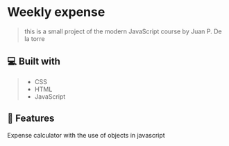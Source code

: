 # Weekly expense
> this is a small project of the modern JavaScript course by Juan P. De la torre

## 💻 Built with
> - CSS
> - HTML
> - JavaScript

## 💾 Features
Expense calculator with the use of objects in javascript
